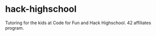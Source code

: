 # hack-highschool
Tutoring for the kids at Code for Fun and Hack Highschool. 42 affiliates program.
